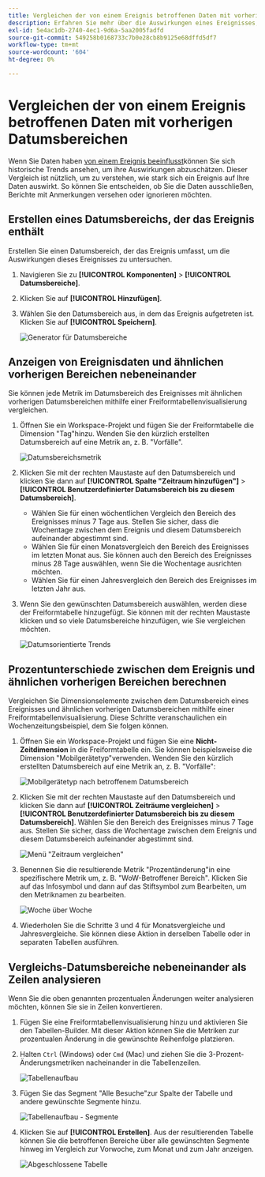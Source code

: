```yaml
---
title: Vergleichen der von einem Ereignis betroffenen Daten mit vorherigen Datumsbereichen
description: Erfahren Sie mehr über die Auswirkungen eines Ereignisses, z. B. ein Implementierungsproblem oder ein Ausfall, indem Sie es mit früheren Trends vergleichen.
exl-id: 5e4ac1db-2740-4ec1-9d6a-5aa2005fadfd
source-git-commit: 549258b0168733c7b0e28cb8b9125e68dffd5df7
workflow-type: tm+mt
source-wordcount: '604'
ht-degree: 0%

---
```


# Vergleichen der von einem Ereignis betroffenen Daten mit vorherigen Datumsbereichen

Wenn Sie Daten haben [von einem Ereignis beeinflusst](overview.md)können Sie sich historische Trends ansehen, um ihre Auswirkungen abzuschätzen. Dieser Vergleich ist nützlich, um zu verstehen, wie stark sich ein Ereignis auf Ihre Daten auswirkt. So können Sie entscheiden, ob Sie die Daten ausschließen, Berichte mit Anmerkungen versehen oder ignorieren möchten.

## Erstellen eines Datumsbereichs, der das Ereignis enthält

Erstellen Sie einen Datumsbereich, der das Ereignis umfasst, um die Auswirkungen dieses Ereignisses zu untersuchen.

1. Navigieren Sie zu **[!UICONTROL Komponenten]** > **[!UICONTROL Datumsbereiche]**.
2. Klicken Sie auf **[!UICONTROL Hinzufügen]**.
3. Wählen Sie den Datumsbereich aus, in dem das Ereignis aufgetreten ist. Klicken Sie auf **[!UICONTROL Speichern]**.

   ![Generator für Datumsbereiche](assets/date_range_builder.png)

## Anzeigen von Ereignisdaten und ähnlichen vorherigen Bereichen nebeneinander

Sie können jede Metrik im Datumsbereich des Ereignisses mit ähnlichen vorherigen Datumsbereichen mithilfe einer Freiformtabellenvisualisierung vergleichen.

1. Öffnen Sie ein Workspace-Projekt und fügen Sie der Freiformtabelle die Dimension &quot;Tag&quot;hinzu. Wenden Sie den kürzlich erstellten Datumsbereich auf eine Metrik an, z. B. &quot;Vorfälle&quot;.

   ![Datumsbereichsmetrik](assets/date_range_metric.png)

2. Klicken Sie mit der rechten Maustaste auf den Datumsbereich und klicken Sie dann auf **[!UICONTROL Spalte &quot;Zeitraum hinzufügen&quot;]** > **[!UICONTROL Benutzerdefinierter Datumsbereich bis zu diesem Datumsbereich]**.
   * Wählen Sie für einen wöchentlichen Vergleich den Bereich des Ereignisses minus 7 Tage aus. Stellen Sie sicher, dass die Wochentage zwischen dem Ereignis und diesem Datumsbereich aufeinander abgestimmt sind.
   * Wählen Sie für einen Monatsvergleich den Bereich des Ereignisses im letzten Monat aus. Sie können auch den Bereich des Ereignisses minus 28 Tage auswählen, wenn Sie die Wochentage ausrichten möchten.
   * Wählen Sie für einen Jahresvergleich den Bereich des Ereignisses im letzten Jahr aus.
3. Wenn Sie den gewünschten Datumsbereich auswählen, werden diese der Freiformtabelle hinzugefügt. Sie können mit der rechten Maustaste klicken und so viele Datumsbereiche hinzufügen, wie Sie vergleichen möchten.

   ![Datumsorientierte Trends](assets/date_aligned_trends.png)

## Prozentunterschiede zwischen dem Ereignis und ähnlichen vorherigen Bereichen berechnen

Vergleichen Sie Dimensionselemente zwischen dem Datumsbereich eines Ereignisses und ähnlichen vorherigen Datumsbereichen mithilfe einer Freiformtabellenvisualisierung. Diese Schritte veranschaulichen ein Wochenzeitungsbeispiel, dem Sie folgen können.

1. Öffnen Sie ein Workspace-Projekt und fügen Sie eine **Nicht-Zeitdimension** in die Freiformtabelle ein. Sie können beispielsweise die Dimension &quot;Mobilgerätetyp&quot;verwenden. Wenden Sie den kürzlich erstellten Datumsbereich auf eine Metrik an, z. B. &quot;Vorfälle&quot;:

   ![Mobilgerätetyp nach betroffenem Datumsbereich](assets/mobile_device_type.png)

2. Klicken Sie mit der rechten Maustaste auf den Datumsbereich und klicken Sie dann auf **[!UICONTROL Zeiträume vergleichen]** > **[!UICONTROL Benutzerdefinierter Datumsbereich bis zu diesem Datumsbereich]**. Wählen Sie den Bereich des Ereignisses minus 7 Tage aus. Stellen Sie sicher, dass die Wochentage zwischen dem Ereignis und diesem Datumsbereich aufeinander abgestimmt sind.

   ![Menü &quot;Zeitraum vergleichen&quot;](assets/compare_time_custom.png)

3. Benennen Sie die resultierende Metrik &quot;Prozentänderung&quot;in eine spezifischere Metrik um, z. B. &quot;WoW-Betroffener Bereich&quot;. Klicken Sie auf das Infosymbol und dann auf das Stiftsymbol zum Bearbeiten, um den Metriknamen zu bearbeiten.

   ![Woche über Woche](assets/wow_affected_range.png)

4. Wiederholen Sie die Schritte 3 und 4 für Monatsvergleiche und Jahresvergleiche. Sie können diese Aktion in derselben Tabelle oder in separaten Tabellen ausführen.

## Vergleichs-Datumsbereiche nebeneinander als Zeilen analysieren

Wenn Sie die oben genannten prozentualen Änderungen weiter analysieren möchten, können Sie sie in Zeilen konvertieren.

1. Fügen Sie eine Freiformtabellenvisualisierung hinzu und aktivieren Sie den Tabellen-Builder. Mit dieser Aktion können Sie die Metriken zur prozentualen Änderung in die gewünschte Reihenfolge platzieren.
2. Halten `Ctrl` (Windows) oder `Cmd` (Mac) und ziehen Sie die 3-Prozent-Änderungsmetriken nacheinander in die Tabellenzeilen.

   ![Tabellenaufbau](assets/table_builder.png)

3. Fügen Sie das Segment &quot;Alle Besuche&quot;zur Spalte der Tabelle und andere gewünschte Segmente hinzu.

   ![Tabellenaufbau - Segmente](assets/table_builder_segments.png)

4. Klicken Sie auf **[!UICONTROL Erstellen]**. Aus der resultierenden Tabelle können Sie die betroffenen Bereiche über alle gewünschten Segmente hinweg im Vergleich zur Vorwoche, zum Monat und zum Jahr anzeigen.

   ![Abgeschlossene Tabelle](assets/table_builder_finished.png)

